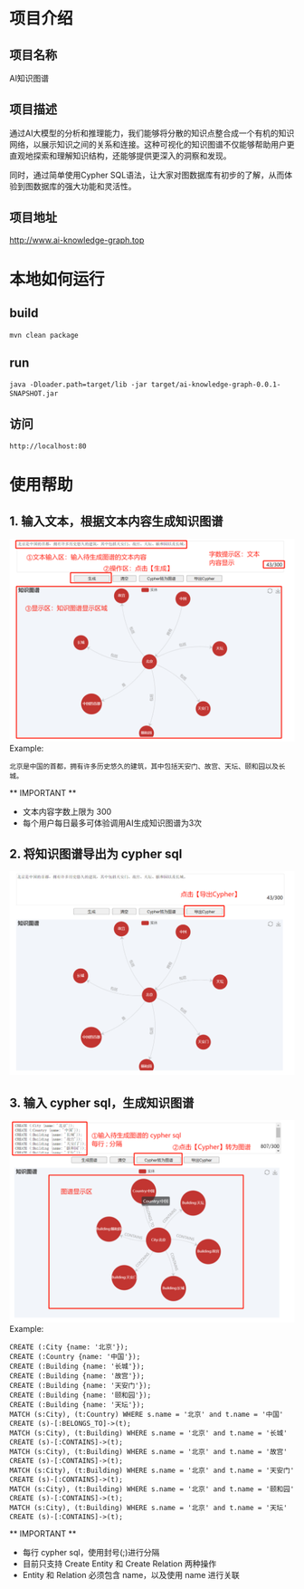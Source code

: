 # 项目介绍
## 项目名称
AI知识图谱
## 项目描述
通过AI大模型的分析和推理能力，我们能够将分散的知识点整合成一个有机的知识网络，以展示知识之间的关系和连接。这种可视化的知识图谱不仅能够帮助用户更直观地探索和理解知识结构，还能够提供更深入的洞察和发现。

同时，通过简单使用Cypher SQL语法，让大家对图数据库有初步的了解，从而体验到图数据库的强大功能和灵活性。
## 项目地址
http://www.ai-knowledge-graph.top

# 本地如何运行
## build
```
mvn clean package
```

## run
```
java -Dloader.path=target/lib -jar target/ai-knowledge-graph-0.0.1-SNAPSHOT.jar
```

## 访问
```
http://localhost:80
```

# 使用帮助
## 1. 输入文本，根据文本内容生成知识图谱
![img_2.png](img_2.png)
Example:
```
北京是中国的首都，拥有许多历史悠久的建筑，其中包括天安门、故宫、天坛、颐和园以及长城。
```
** IMPORTANT **
- 文本内容字数上限为 300
- 每个用户每日最多可体验调用AI生成知识图谱为3次
## 2. 将知识图谱导出为 cypher sql
![img_3.png](img_3.png)
## 3. 输入 cypher sql，生成知识图谱
![img_4.png](img_4.png)
Example:
```
CREATE (:City {name: '北京'});
CREATE (:Country {name: '中国'});
CREATE (:Building {name: '长城'});
CREATE (:Building {name: '故宫'});
CREATE (:Building {name: '天安门'});
CREATE (:Building {name: '颐和园'});
CREATE (:Building {name: '天坛'});
MATCH (s:City), (t:Country) WHERE s.name = '北京' and t.name = '中国' CREATE (s)-[:BELONGS_TO]->(t);
MATCH (s:City), (t:Building) WHERE s.name = '北京' and t.name = '长城' CREATE (s)-[:CONTAINS]->(t);
MATCH (s:City), (t:Building) WHERE s.name = '北京' and t.name = '故宫' CREATE (s)-[:CONTAINS]->(t);
MATCH (s:City), (t:Building) WHERE s.name = '北京' and t.name = '天安门' CREATE (s)-[:CONTAINS]->(t);
MATCH (s:City), (t:Building) WHERE s.name = '北京' and t.name = '颐和园' CREATE (s)-[:CONTAINS]->(t);
MATCH (s:City), (t:Building) WHERE s.name = '北京' and t.name = '天坛' CREATE (s)-[:CONTAINS]->(t);
```
** IMPORTANT **
- 每行 cypher sql，使用封号(;)进行分隔
- 目前只支持 Create Entity 和 Create Relation 两种操作
- Entity 和 Relation 必须包含 name，以及使用 name 进行关联
